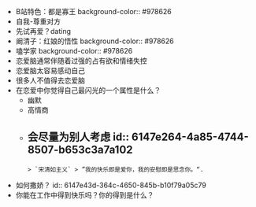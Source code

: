 - B站特色：都是寡王
  background-color:: #978626
- 自我-尊重对方
- 先试再爱？dating
- 阚清子：红娘的悟性
  background-color:: #978626
- 嗑学家
  background-color:: #978626
- 恋爱脑通常伴随着过强的占有欲和情绪失控
- 恋爱脑太容易感动自己
- 很多人不值得去恋爱脑
- 在恋爱中你觉得自己最闪光的一个属性是什么？
	- 幽默
	- 高情商
	- 会尽量为别人考虑 
	  id:: 6147e264-4a85-4744-8507-b653c3a7a102
		-
		  > `宋清如主义` > ”我的快乐即是爱你，我的安慰即是思念你。“.
- 如何撒娇？
  id:: 6147e43d-364c-4650-845b-b10f79a05c79
- 你能在工作中得到快乐吗？你的得到是什么？